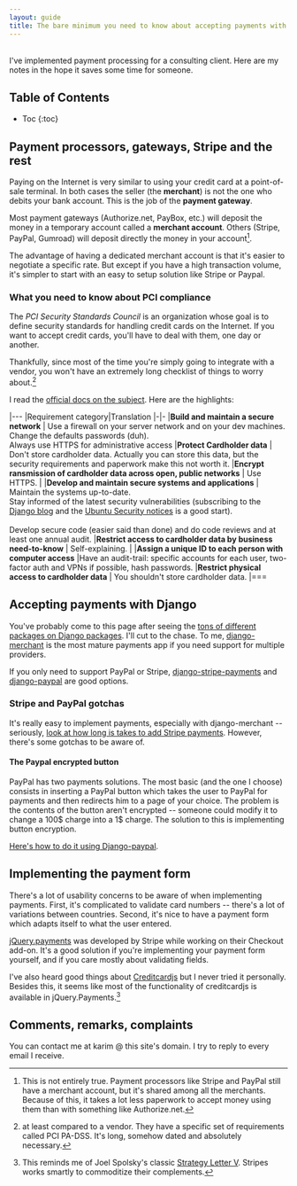 ```yaml
---
layout: guide
title: The bare minimum you need to know about accepting payments with Django
---
```


<br>
I've implemented payment processing for a consulting client. Here are my notes in the hope it saves some time for someone.

## Table of Contents
* Toc
{:toc}


## Payment processors, gateways, Stripe and the rest

Paying on the Internet is very similar to using your credit card at a point-of-sale terminal. In both cases the seller (the **merchant**) is not the one who debits your bank account. This is the job of the **payment gateway**.

Most payment gateways (Authorize.net, PayBox, etc.) will deposit the money in a temporary account called a **merchant account**. Others (Stripe, PayPal, Gumroad) will deposit directly the money in your account[^aggregate_account].

The advantage of having a dedicated merchant account is that it's easier to negotiate a specific rate. But except if you have a high transaction volume, it's simpler to start with an easy to setup solution like Stripe or Paypal.

### What you need to know about PCI compliance

The *PCI Security Standards Council* is an organization whose goal is to define security standards for handling credit cards on the Internet. If you want to accept credit cards, you'll have to deal with them, one day or another.

Thankfully, since most of the time you're simply going to integrate with a vendor, you won't have an extremely long checklist of things to worry about.[^vendor]

I read the [official docs on the subject](https://www.pcisecuritystandards.org/documents/PCI%20SSC%20Quick%20Reference%20Guide.pdf). Here are the highlights:

|---
|Requirement category|Translation
|-|-
|__Build and maintain a secure network__ | Use a firewall on your server network and on your dev machines.<br> Change the defaults passwords (duh).<br> Always use HTTPS for administrative access
|__Protect Cardholder data__             | Don't store cardholder data. Actually you can store this data, but the security requirements and paperwork make this not worth it.
|__Encrypt ransmission of cardholder data across open, public networks__ | Use HTTPS.   | 
|__Develop and maintain secure systems and applications__ | Maintain the systems up-to-date. <br> Stay informed of the latest security vulnerabilities (subscribing to the [Django blog](https://www.djangoproject.com/weblog/) and the [Ubuntu Security notices](http://www.ubuntu.com/usn/) is a good start).<br><br> Develop secure code (easier said than done) and do code reviews and at least one annual audit. 
|__Restrict access to cardholder data by business need-to-know__ | Self-explaining. |
|__Assign a unique ID to each person with computer access__ |Have an audit-trail: specific accounts for each user, two-factor auth and VPNs if possible, hash passwords.
|__Restrict physical access to cardholder data__ | You shouldn't store cardholder data.
|===

## Accepting payments with Django

You've probably come to this page after seeing the [tons of different packages on Django packages](https://www.djangopackages.com/grids/g/payment-processing/). I'll cut to the chase. To me, [django-merchant](https://github.com/agiliq/merchant) is the most mature payments app if you need support for multiple providers.

If you only need to support PayPal or Stripe, [django-stripe-payments](https://github.com/eldarion/django-stripe-payments) and [django-paypal](https://github.com/spookylukey/django-paypal) are good options.

### Stripe and PayPal gotchas

It's really easy to implement payments, especially with django-merchant -- seriously, [look at how long is takes to add Stripe payments](https://django-merchant.readthedocs.org/en/latest/gateways/stripe_payment.html). However, there's some gotchas to be aware of.

#### The Paypal encrypted button

PayPal has two payments solutions. The most basic (and the one I choose) consists in inserting a PayPal button which takes the user to PayPal for payments and then redirects him to a page of your choice. The problem is the contents of the button aren't encrypted -- someone could modify it to change a 100$ charge into a 1$ charge. The solution to this is implementing button encryption.

[Here's how to do it using Django-paypal](https://github.com/spookylukey/django-paypal#using-paypal-payments-standard-with-encrypted-buttons).

## Implementing the payment form

There's a lot of usability concerns to be aware of when implementing payments. First, it's complicated to validate card numbers -- there's a lot of variations between countries. Second, it's nice to have a payment form which adapts itself to what the user entered.

[jQuery.payments](https://github.com/stripe/jquery.payment) was developed by Stripe while working on their Checkout add-on. It's a good solution if you're implementing your payment form yourself, and if you care mostly about validating fields.

I've also heard good things about [Creditcardjs](http://creditcardjs.com/) but I never tried it personally. Besides this, it seems like most of the functionality of creditcardjs is available in jQuery.Payments.[^commodity]


## Comments, remarks, complaints

You can contact me at karim @ this site's domain. I try to reply to every email I receive.

[^aggregate_account]: This is not entirely true. Payment processors like Stripe and PayPal still have a merchant account, but it's shared among all the merchants. Because of this, it takes a lot less paperwork to accept money using them than with something like Authorize.net.

[^vendor]: at least compared to a vendor. They have a specific set of requirements called PCI PA-DSS. It's long, somehow dated and absolutely necessary.
[^commodity]: This reminds me of Joel Spolsky's classic [Strategy Letter V](http://joelonsoftware.com/articles/StrategyLetterV.html). Stripes works smartly to commoditize their complements.
